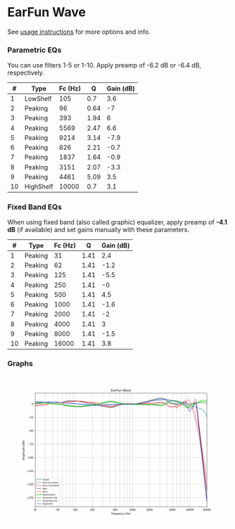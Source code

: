 # EarFun Wave
See [usage instructions](https://github.com/jaakkopasanen/AutoEq#usage) for more options and info.

### Parametric EQs
You can use filters 1-5 or 1-10. Apply preamp of -6.2 dB or -6.4 dB, respectively.

|   # | Type      |   Fc (Hz) |    Q |   Gain (dB) |
|-----|-----------|-----------|------|-------------|
|   1 | LowShelf  |       105 | 0.7  |         3.6 |
|   2 | Peaking   |        96 | 0.64 |        -7   |
|   3 | Peaking   |       393 | 1.94 |         6   |
|   4 | Peaking   |      5569 | 2.47 |         6.6 |
|   5 | Peaking   |      9214 | 3.14 |        -7.9 |
|   6 | Peaking   |       826 | 2.21 |        -0.7 |
|   7 | Peaking   |      1837 | 1.64 |        -0.9 |
|   8 | Peaking   |      3151 | 2.07 |        -3.3 |
|   9 | Peaking   |      4461 | 5.09 |         3.5 |
|  10 | HighShelf |     10000 | 0.7  |         3.1 |

### Fixed Band EQs
When using fixed band (also called graphic) equalizer, apply preamp of **-4.1 dB** (if available) and set gains manually with these parameters.

|   # | Type    |   Fc (Hz) |    Q |   Gain (dB) |
|-----|---------|-----------|------|-------------|
|   1 | Peaking |        31 | 1.41 |         2.4 |
|   2 | Peaking |        62 | 1.41 |        -1.2 |
|   3 | Peaking |       125 | 1.41 |        -5.5 |
|   4 | Peaking |       250 | 1.41 |        -0   |
|   5 | Peaking |       500 | 1.41 |         4.5 |
|   6 | Peaking |      1000 | 1.41 |        -1.6 |
|   7 | Peaking |      2000 | 1.41 |        -2   |
|   8 | Peaking |      4000 | 1.41 |         3   |
|   9 | Peaking |      8000 | 1.41 |        -1.5 |
|  10 | Peaking |     16000 | 1.41 |         3.8 |

### Graphs
![](./EarFun%20Wave.png)
